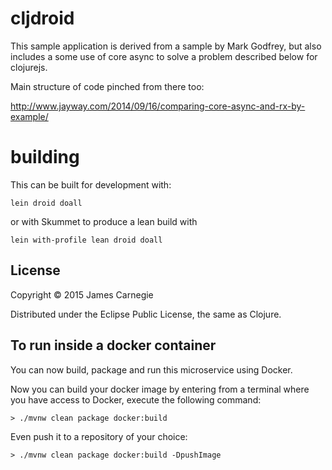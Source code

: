 # cljdroid

This sample application is derived from a sample by Mark Godfrey, but also includes a some use of core async to solve a
problem described below for clojurejs. 

Main structure of code pinched from there too:

http://www.jayway.com/2014/09/16/comparing-core-async-and-rx-by-example/

# building

This can be built for development with:

```
lein droid doall
```

or with Skummet to produce a lean build with

```
lein with-profile lean droid doall
```

## License

Copyright © 2015 James Carnegie

Distributed under the Eclipse Public License, the same as Clojure.

To run inside a docker container
--------------------------------

You can now build, package and run this microservice using Docker.

Now you can build your docker image by entering from a terminal where you have access to Docker, execute the following command:

```shell
> ./mvnw clean package docker:build
```

Even push it to a repository of your choice:

```shell
> ./mvnw clean package docker:build -DpushImage
```
